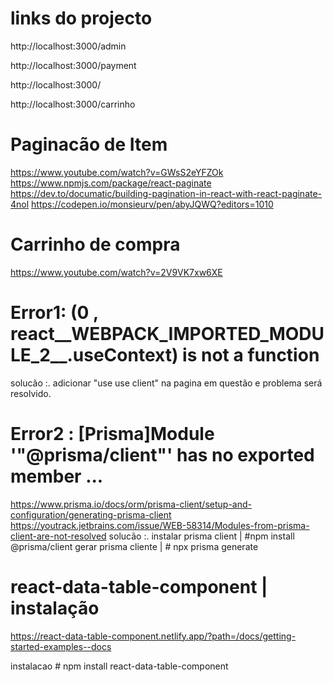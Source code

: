 # links do projecto

http://localhost:3000/admin

http://localhost:3000/payment

http://localhost:3000/

http://localhost:3000/carrinho





# Paginacão de Item 
https://www.youtube.com/watch?v=GWsS2eYFZOk
https://www.npmjs.com/package/react-paginate
https://dev.to/documatic/building-pagination-in-react-with-react-paginate-4nol
https://codepen.io/monsieurv/pen/abyJQWQ?editors=1010

# Carrinho de compra 
https://www.youtube.com/watch?v=2V9VK7xw6XE

#  Error1: (0 , react__WEBPACK_IMPORTED_MODULE_2__.useContext) is not a function
solucão :. adicionar "use use client" na pagina em questão e problema será resolvido.

#  Error2 : [Prisma]Module '"@prisma/client"' has no exported member ...

https://www.prisma.io/docs/orm/prisma-client/setup-and-configuration/generating-prisma-client
https://youtrack.jetbrains.com/issue/WEB-58314/Modules-from-prisma-client-are-not-resolved
solucão :.  instalar prisma client | #npm install @prisma/client
            gerar prisma cliente | # npx prisma generate

# react-data-table-component | instalação 
https://react-data-table-component.netlify.app/?path=/docs/getting-started-examples--docs

instalacao # npm install react-data-table-component 


